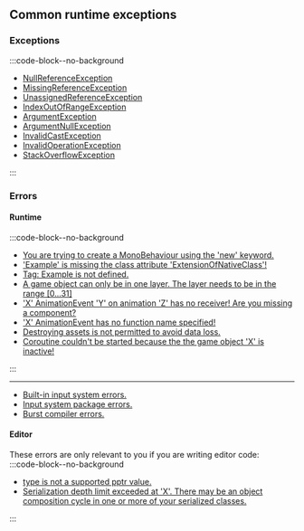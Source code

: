 ## Common runtime exceptions
### Exceptions

:::code-block--no-background
- [NullReferenceException](Runtime%20Exceptions/NullReferenceException.md)
- [MissingReferenceException](Runtime%20Exceptions/MissingReferenceException.md)
- [UnassignedReferenceException](Runtime%20Exceptions/UnassignedReferenceException.md)
- [IndexOutOfRangeException](Runtime%20Exceptions/IndexOutOfRangeException.md)
- [ArgumentException](Runtime%20Exceptions/ArgumentException.md)
- [ArgumentNullException](Runtime%20Exceptions/ArgumentNullException.md)
- [InvalidCastException](Runtime%20Exceptions/InvalidCastException.md)
- [InvalidOperationException](Runtime%20Exceptions/InvalidOperationException.md)
- [StackOverflowException](Runtime%20Exceptions/StackOverflowException.md)

:::

### Errors
#### Runtime
:::code-block--no-background
- [You are trying to create a MonoBehaviour using the 'new' keyword.](Runtime%20Errors/MonoBehaviourNew.md)
- ['Example' is missing the class attribute 'ExtensionOfNativeClass'!](../Scripts/Loading%20Issues.md)
- [Tag: Example is not defined.](Runtime%20Errors/Undefined%20Tag.md)
- [A game object can only be in one layer. The layer needs to be in the range [0...31]](Runtime%20Errors/Undefined%20Layer.md)
- ['X' AnimationEvent 'Y' on animation 'Z' has no receiver! Are you missing a component?](../../Animation/Animation%20Event/Receivers.md)
- ['X' AnimationEvent has no function name specified!](../../Animation/Animation%20Event/Functions.md)
- [Destroying assets is not permitted to avoid data loss.](Runtime%20Errors/Destroying%20Assets.md)
- [Coroutine couldn't be started because the the game object 'X' is inactive!](../Coroutines/Inactive%20Objects.md)

:::  

---
- [Built-in input system errors.](../Input/Built-In%20Input.md)  
- [Input system package errors.](../Input/Input%20System/Errors.md)
- [Burst compiler errors.](../Jobs%20And%20Burst/Burst%20Errors.md)
 
#### Editor
These errors are only relevant to you if you are writing editor code:  
:::code-block--no-background
- [type is not a supported pptr value.](Runtime%20Errors/ObjectReferenceValue%20Error.md)
- [Serialization depth limit exceeded at 'X'. There may be an object composition cycle in one or more of your serialized classes.](Runtime%20Errors/Serialization%20Depth%20Limit.md)

:::